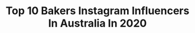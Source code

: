 ---
title: Top 10 Bakers Instagram Influencers In Australia In 2020
description: >-
  Find top bakers Instagram influencers in Australia in 2020. Most popular hashtags: #bread #homemade #chocolate.
platform: Instagram
hits: 116
text_top: See the top-rated Instagram profiles on inBeat.
text_bottom: inBeat holds 116 Instagram influencers like this in Australia for you to work with.
profiles:
  - username: "cwisspy"
    fullname: >-
      Christo
    bio: >-
      🥞Homecook and baker 📧 christopherlmf@gmail.com
    location: "Australia"
    followers: 32226
    engagement: 495
    commentsToLikes: 0.023675
    id: ck0vylesf4kyj0i1991bs4pkq
    verified: false
    hashtags: "#foodie, #homecook, #pumpkin, #autumn"
  - username: "dansbakelab"
    fullname: >-
      Dan’s Bake Lab | 🇦🇺BakeOff ‘19
    bio: >-
      ✨ Australian Bake Off 2019 Finalist 🐶 @rspca_vic Ambassador 👨🏼‍🍳 Self-taught baker 🧬 Nutritionist & medical scientist 💖 Gold, pink & glitter lover
    location: "Australia"
    followers: 11172
    engagement: 359
    commentsToLikes: 0.102033
    id: ckapcr41r4uzc0i78k00skha2
    verified: false
    hashtags: "#chocolate, #foodlover, #buttercream, #foodporn"
  - username: "jobarrett"
    fullname: >-
      Jo Barrett
    bio: >-
      Chef/Baker/Author/Greenhouse - Melbourne @haveago_series @futurefoodsystem www.haveagoseries.com
    location: "Australia"
    followers: 22369
    engagement: 396
    commentsToLikes: 0.036693
    id: ck5cfg8ekmw1k0i11uv1ofspb
    verified: false
    hashtags: "#cheese, #haveago, #cheddar, #bread"
  - username: "walla_abueid"
    fullname: >-
      Walla Abu-Eid | ولاء ابو عيد
    bio: >-
      Happily married 💍 Mummy to 3 angels B. Pharmacy | M. Teaching Foodie and baker @bakemycakeby_walla TikTok walla_abueid Syd 🇦🇺🇵🇸
    location: "Australia"
    followers: 96977
    engagement: 234
    commentsToLikes: 0.050307
    id: ck5hhkq108qgb0i11cfrv5y52
    verified: false
    hashtags: "#dessertrecipe, #modest, #lookoftheday, #buzzfeast"
  - username: "mahrukh94"
    fullname: >-
      Mahrukh
    bio: >-
      Lawyer, baker & iced coffee drinker 🌻Sydney, Australia
    location: "Australia"
    followers: 18342
    engagement: 330
    commentsToLikes: 0.043599
    id: ckaourm9z1ik90i78mdk7vnbf
    verified: false
    hashtags: "#thebakefeed, #engagement, #saymashallah, #engaged"
  - username: "wills.bread"
    fullname: >-
      Will
    bio: >-
      👨‍🍳Home baker. Learning. Sourdough obsession 🥖My baking 📷 My pics 🤨39, husband, father, 3 boys 🇦🇺Brisbane, Aust 🍷See my wine obsession @wills.wines
    location: "Australia"
    followers: 4199
    engagement: 2057
    commentsToLikes: 0.039048
    id: ckaor2rg8lhcv0i78tgejlusk
    verified: false
    hashtags: "#veganfood, #madefromscratch, #breadvolution, #tasty"
  - username: "amy_minichiello_"
    fullname: >-
      FOOD-STORIES-MEMORIES
    bio: >-
      Self-taught cook, baker of cakes, story-teller, memory maker & recipe sharer. Recipes can be found here 👇🏻
    location: "Australia"
    followers: 2845
    engagement: 1074
    commentsToLikes: 0.271554
    id: ck6u3rkgfzh0m0j71cj0wpy83
    verified: false
    hashtags: "#2020planetproject, #ministryofscones, #daysofsimpleandslow, #beaubakes"
  - username: "dabakerboy"
    fullname: >-
      Baker Boy
    bio: >-
      A project by Danzal Baker [-o-] Fresh New Prince Of Arnhem Land 2019 Young Australian of the Year Latest Single ‘MOVE’ and Official Video OUT NOW 👇🏾
    location: "Australia"
    followers: 62164
    engagement: 393
    commentsToLikes: 0.021356
    id: ck15ueg00mrvf0i19lk2eoe7k
    verified: true
    hashtags: "#movewithme, #ausmusictshirtday, #prettyladychallenge, #tiktok"
  - username: "katherine_sabbath"
    fullname: >-
      Katherine Sabbath
    bio: >-
      🎂 Teacher turned Baker 📗 Author 🎨 New Owner! @CreativeCakeDecorating BOOK 2 #BakeAustraliaGreat OUT NOW 🎉 info@katherinesabbath.com Sydney, Australia
    location: "Australia"
    followers: 492158
    engagement: 145
    commentsToLikes: 0.021726
    id: ck136t2ui84b20i197te25ig2
    verified: true
    hashtags: "#uniqloau, #bakeaustraliagreat, #ad, #sponsored"
  - username: "tuscan_baker"
    fullname: >-
      Brock
    bio: >-
      Baker/Consulting Sydney, Australia 🇦🇺 Email: tuscanbaker14@gmail.com
    location: "Australia"
    followers: 105210
    engagement: 642
    commentsToLikes: 0.028864
    id: ck0vvi2hhp8i70i19bp80vpm0
    verified: false
    hashtags: "#food, #croissant, #sourdough, #freshfood"
---
